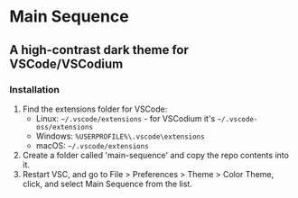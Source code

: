 # Main Sequence
## A high-contrast dark theme for VSCode/VSCodium
### Installation
1. Find the extensions folder for VSCode:
   * Linux: `~/.vscode/extensions` - for VSCodium it's `~/.vscode-oss/extensions`
   * Windows: `%USERPROFILE%\.vscode\extensions`
   * macOS: `~/.vscode/extensions`
2. Create a folder called 'main-sequence' and copy the repo contents into it.
3. Restart VSC, and go to File > Preferences > Theme > Color Theme, click, and select Main Sequence from the list.


